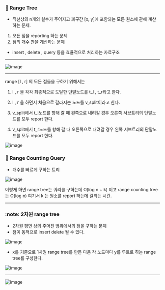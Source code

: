 ### :apple: Range Tree

- 직선상의 n개의 실수가 주어지고 폐구간 [x, y]에 포함되는 모든 원소에 관해 계산하는 문제.

1. 모든 점을 reporting 하는 문제
2. 점의 개수 만을 계산하는 문제

- insert , delete , query 등을 효율적으로 처리하는 자료구조

---

![image](https://user-images.githubusercontent.com/46587806/111421564-90a75f00-8730-11eb-95a4-7bf48c0ef715.png)

---

range [l , r] 의 모든 점들을 구하기 위해서는

1. l , r 을 각각 최종적으로 도달한 단말노드를 t_l , t_r라고 한다.

2. l , r 을 하면서 처음으로 갈라지는 노드를 v_split이라고 한다.

3. v_split에서 t_l노드를 향해 갈 때 왼쪽으로 내려갈 경우
   오른쪽 서브트리의 단말노드를 모두 report 한다.

4. v_split에서 t_r노드를 향해 갈 때 오른쪽으로 내려갈 경우
   왼쪽 서브트리의 단말노드를 모두 report 한다.

![image](https://user-images.githubusercontent.com/46587806/111422706-71113600-8732-11eb-83d1-1b1b60f14ac4.png)

### :orange: Range Counting Query

- 개수를 빠르게 구하는 트리

![image](https://user-images.githubusercontent.com/46587806/111423124-280db180-8733-11eb-99d4-5e0edd11517d.png)

이렇게 하면 range tree는 쿼리를 구하는데
O(log n + k) 이고 range counting tree는 O(log n)
여기서 k 는 원소를 report 하는데 걸리는 시간.

---

### :note: 2차원 range tree

- 2차원 평면 상의 주어진 범위에서의 점을 구하는 문제
- 점이 동적으로 insert delete 될 수 있다.

![image](https://user-images.githubusercontent.com/46587806/111423571-db76a600-8733-11eb-9a28-37f1bc3aeb50.png)

- x를 기준으로 1차원 range tree를 만든 다음 각 노드마다
  y를 루트로 하는 range tree를 구성한다.

![image](https://user-images.githubusercontent.com/46587806/111424413-12998700-8735-11eb-8db8-7f49ed7083d5.png)

---

![image](https://user-images.githubusercontent.com/46587806/111424728-7fad1c80-8735-11eb-8533-f2b81e3d0766.png)
